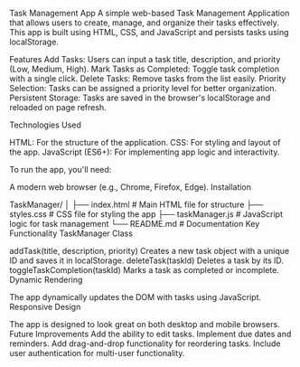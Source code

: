 Task Management App
A simple web-based Task Management Application that allows users to create, manage, and organize their tasks effectively. This app is built using HTML, CSS, and JavaScript and persists tasks using localStorage.


Features
Add Tasks: Users can input a task title, description, and priority (Low, Medium, High).
Mark Tasks as Completed: Toggle task completion with a single click.
Delete Tasks: Remove tasks from the list easily.
Priority Selection: Tasks can be assigned a priority level for better organization.
Persistent Storage: Tasks are saved in the browser's localStorage and reloaded on page refresh.


Technologies Used

HTML: For the structure of the application.
CSS: For styling and layout of the app.
JavaScript (ES6+): For implementing app logic and interactivity.


To run the app, you'll need:

A modern web browser (e.g., Chrome, Firefox, Edge).
Installation

TaskManager/
│
├── index.html       # Main HTML file for structure
├── styles.css       # CSS file for styling the app
├── taskManager.js   # JavaScript logic for task management
└── README.md        # Documentation
Key Functionality
TaskManager Class

addTask(title, description, priority)
Creates a new task object with a unique ID and saves it in localStorage.
deleteTask(taskId)
Deletes a task by its ID.
toggleTaskCompletion(taskId)
Marks a task as completed or incomplete.
Dynamic Rendering

The app dynamically updates the DOM with tasks using JavaScript.
Responsive Design

The app is designed to look great on both desktop and mobile browsers.
Future Improvements
Add the ability to edit tasks.
Implement due dates and reminders.
Add drag-and-drop functionality for reordering tasks.
Include user authentication for multi-user functionality.
